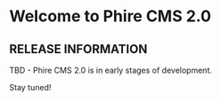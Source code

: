 Welcome to Phire CMS 2.0
========================

RELEASE INFORMATION
-------------------
TBD - Phire CMS 2.0 is in early stages of development.

Stay tuned!
